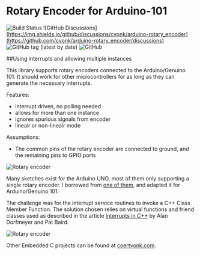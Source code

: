# Rotary Encoder for Arduino-101  

![Build Status](https://travis-ci.org/cvonk/arduino-rotary_encoder.svg?branch=master)
![GitHub Discussions](https://img.shields.io/github/discussions/cvonk/arduino-rotary_encoder](https://github.com/cvonk/arduino-rotary_encoder/discussions)
![GitHub tag (latest by date)](https://img.shields.io/github/v/tag/cvonk/arduino-rotary_encoder)
![GitHub](https://img.shields.io/github/license/cvonk/ESP32_factory-ble-prov)

##Using interrupts and allowing multiple instances

This library supports rotary encoders connected to the Arduino/Genuino 101.  It should work for other microcontrollers for as long as they can generate the necessary interrupts.

Features:

* interrupt driven, no polling needed
* allows for more than one instance
* ignores spurious signals from encoder
* lineair or non-lineair mode

Assumptions:

* The common pins of the rotary encoder are connected to ground, and the remaining pins to GPIO ports

![Rotary encoder](media/rotrencoder.png)

Many sketches exist for the Arduino UNO, most of them only supporting a single rotary encoder.   I borrowed from [one of them](http://www.instructables.com/id/Improved-Arduino-Rotary-Encoder-Reading/), and adapted it for Arduino/Genuino 101.

The challenge was for the interrupt service routines to invoke a C++ Class Member Function.  The solution chosen relies on virtual functions and friend classes used as described in the article [Interrupts in C++](http://www.embedded.com/design/prototyping-and-development/4023817/Interrupts-in-C-) by Alan Dorfmeyer and Pat Baird.

![Rotary encoder](schematic/schematic.png)

Other Embedded C projects can be found at [coertvonk.com](http://coertvonk.com/category/sw/embedded).

